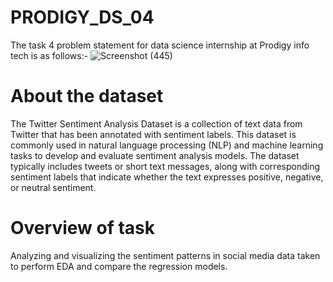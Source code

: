 # PRODIGY_DS_04
The task 4 problem statement for data science internship at Prodigy info tech is as follows:-
![Screenshot (445)](https://github.com/Mili-sou/PRODIGY_DS_04/assets/155342372/bec1b3d0-a203-42d5-8c33-735586966965)

# About the dataset
The Twitter Sentiment Analysis Dataset is a collection of text data from Twitter that has been annotated with sentiment labels. This dataset is commonly used in natural language processing (NLP) and machine learning tasks to develop and evaluate sentiment analysis models. The dataset typically includes tweets or short text messages, along with corresponding sentiment labels that indicate whether the text expresses positive, negative, or neutral sentiment.

# Overview of task
Analyzing  and visualizing  the sentiment patterns in social media data taken to perform EDA and compare the regression models.
